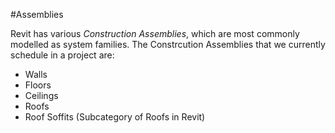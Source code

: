 #Assemblies

Revit has various *Construction Assemblies*, which are most commonly modelled as system families. The Constrcution Assemblies that we currently schedule in a project are:
- Walls
- Floors
- Ceilings
- Roofs
- Roof Soffits (Subcategory of Roofs in Revit)